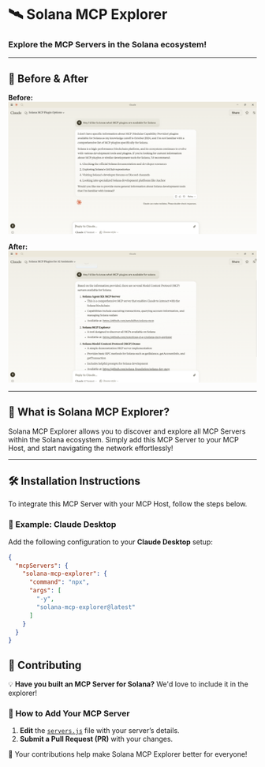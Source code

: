 # 🛰️ Solana MCP Explorer  
### Explore the MCP Servers in the Solana ecosystem!  

---

## 🚀 Before & After  

**Before:**  
![Before Image](./images/before.png)  

**After:**  
![After Image](./images/after.png)  

---

## 🔗 What is Solana MCP Explorer?  
Solana MCP Explorer allows you to discover and explore all MCP Servers within the Solana ecosystem. Simply add this MCP Server to your MCP Host, and start navigating the network effortlessly!  

---

## 🛠️ Installation Instructions  

To integrate this MCP Server with your MCP Host, follow the steps below.  

### 📌 Example: Claude Desktop  
Add the following configuration to your **Claude Desktop** setup:  

```json
{
  "mcpServers": {
    "solana-mcp-explorer": {
      "command": "npx",
      "args": [
        "-y",
        "solana-mcp-explorer@latest"
      ]
    }
  }
}
```

## 🤝 Contributing

💡 **Have you built an MCP Server for Solana?** We'd love to include it in the explorer!

### 📜 How to Add Your MCP Server

1. **Edit** the [`servers.js`](./servers.js) file with your server’s details.
2. **Submit a Pull Request (PR)** with your changes.

🚀 Your contributions help make Solana MCP Explorer better for everyone!
